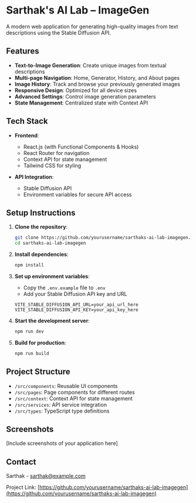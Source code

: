 # Sarthak's AI Lab – ImageGen

A modern web application for generating high-quality images from text descriptions using the Stable Diffusion API.

## Features

- **Text-to-Image Generation**: Create unique images from textual descriptions
- **Multi-page Navigation**: Home, Generator, History, and About pages
- **Image History**: Track and browse your previously generated images
- **Responsive Design**: Optimized for all device sizes
- **Advanced Settings**: Control image generation parameters
- **State Management**: Centralized state with Context API

## Tech Stack

- **Frontend**:
  - React.js (with Functional Components & Hooks)
  - React Router for navigation
  - Context API for state management
  - Tailwind CSS for styling

- **API Integration**:
  - Stable Diffusion API
  - Environment variables for secure API access

## Setup Instructions

1. **Clone the repository**:
   ```bash
   git clone https://github.com/yourusername/sarthaks-ai-lab-imagegen.git
   cd sarthaks-ai-lab-imagegen
   ```

2. **Install dependencies**:
   ```bash
   npm install
   ```

3. **Set up environment variables**:
   - Copy the `.env.example` file to `.env`
   - Add your Stable Diffusion API key and URL

   ```
   VITE_STABLE_DIFFUSION_API_URL=your_api_url_here
   VITE_STABLE_DIFFUSION_API_KEY=your_api_key_here
   ```

4. **Start the development server**:
   ```bash
   npm run dev
   ```

5. **Build for production**:
   ```bash
   npm run build
   ```

## Project Structure

- `/src/components`: Reusable UI components
- `/src/pages`: Page components for different routes
- `/src/context`: Context API for state management
- `/src/services`: API service integration
- `/src/types`: TypeScript type definitions

## Screenshots

[Include screenshots of your application here]

## Contact

Sarthak - [sarthak@example.com](mailto:sarthak@example.com)

Project Link: [https://github.com/yourusername/sarthaks-ai-lab-imagegen](https://github.com/yourusername/sarthaks-ai-lab-imagegen)